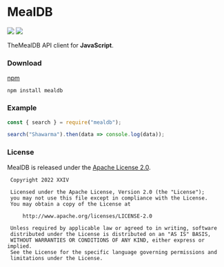# MealDB

[![](https://img.shields.io/github/v/tag/thechampagne/mealdb-js?label=version)](https://github.com/thechampagne/mealdb-js/releases/latest) [![](https://img.shields.io/github/license/thechampagne/mealdb-js)](https://github.com/thechampagne/mealdb-js/blob/main/LICENSE)

TheMealDB API client for **JavaScript**.

### Download
[npm](https://npmjs.com/package/mealdb/)

```
npm install mealdb
```

### Example

```js
const { search } = require("mealdb");

search("Shawarma").then(data => console.log(data));
```

### License

MealDB is released under the [Apache License 2.0](https://github.com/thechampagne/mealdb-js/blob/main/LICENSE).

```
 Copyright 2022 XXIV

 Licensed under the Apache License, Version 2.0 (the "License");
 you may not use this file except in compliance with the License.
 You may obtain a copy of the License at

     http://www.apache.org/licenses/LICENSE-2.0

 Unless required by applicable law or agreed to in writing, software
 distributed under the License is distributed on an "AS IS" BASIS,
 WITHOUT WARRANTIES OR CONDITIONS OF ANY KIND, either express or implied.
 See the License for the specific language governing permissions and
 limitations under the License.
```